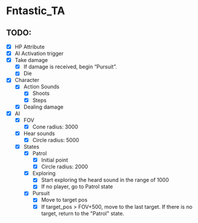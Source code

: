 # Fntastic_TA

## TODO:

- [x]  HP Attribute
- [x]  AI Activation trigger
- [x]  Take damage
    - [x]  If damage is received, begin “Pursuit”.
    - [x]  Die
- [x]  Character
    - [x]  Action Sounds
        - [x]  Shoots
        - [x]  Steps
    - [x]  Dealing damage
- [x]  AI
    - [x]  FOV
        - [x]  Cone radius: 3000
    - [x]  Hear sounds
        - [x]  Circle radius: 5000
    - [x]  States
        - [x]  Patrol
            - [x]  Initial point
            - [x]  Circle radius: 2000
        - [x]  Exploring
            - [x]  Start exploring the heard sound in the range of 1000
            - [x]  If no player, go to Patrol state
        - [x]  Pursuit
            - [x]  Move to target pos
            - [x]  If target_pos > FOV+500, move to the last target. If there is no target, return to the "Patrol" state.
